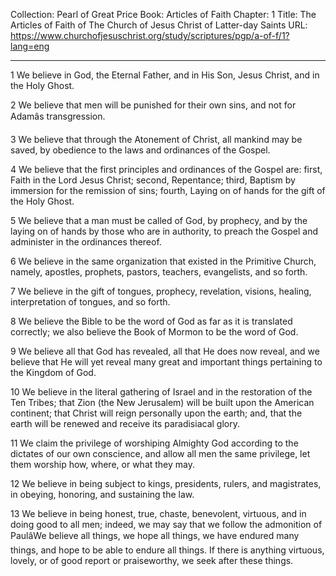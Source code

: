 Collection: Pearl of Great Price
Book: Articles of Faith
Chapter: 1
Title: The Articles of Faith of The Church of Jesus Christ of Latter-day Saints
URL: https://www.churchofjesuschrist.org/study/scriptures/pgp/a-of-f/1?lang=eng

---

1 We believe in God, the Eternal Father, and in His Son, Jesus Christ, and in the Holy Ghost.

2 We believe that men will be punished for their own sins, and not for Adamâs transgression.

3 We believe that through the Atonement of Christ, all mankind may be saved, by obedience to the laws and ordinances of the Gospel.

4 We believe that the first principles and ordinances of the Gospel are: first, Faith in the Lord Jesus Christ; second, Repentance; third, Baptism by immersion for the remission of sins; fourth, Laying on of hands for the gift of the Holy Ghost.

5 We believe that a man must be called of God, by prophecy, and by the laying on of hands by those who are in authority, to preach the Gospel and administer in the ordinances thereof.

6 We believe in the same organization that existed in the Primitive Church, namely, apostles, prophets, pastors, teachers, evangelists, and so forth.

7 We believe in the gift of tongues, prophecy, revelation, visions, healing, interpretation of tongues, and so forth.

8 We believe the Bible to be the word of God as far as it is translated correctly; we also believe the Book of Mormon to be the word of God.

9 We believe all that God has revealed, all that He does now reveal, and we believe that He will yet reveal many great and important things pertaining to the Kingdom of God.

10 We believe in the literal gathering of Israel and in the restoration of the Ten Tribes; that Zion (the New Jerusalem) will be built upon the American continent; that Christ will reign personally upon the earth; and, that the earth will be renewed and receive its paradisiacal glory.

11 We claim the privilege of worshiping Almighty God according to the dictates of our own conscience, and allow all men the same privilege, let them worship how, where, or what they may.

12 We believe in being subject to kings, presidents, rulers, and magistrates, in obeying, honoring, and sustaining the law.

13 We believe in being honest, true, chaste, benevolent, virtuous, and in doing good to all men; indeed, we may say that we follow the admonition of PaulâWe believe all things, we hope all things, we have endured many things, and hope to be able to endure all things. If there is anything virtuous, lovely, or of good report or praiseworthy, we seek after these things.
